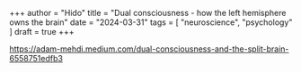 +++
author = "Hido"
title = "Dual consciousness - how the left hemisphere owns the brain"
date = "2024-03-31"
tags = [
  "neuroscience",
  "psychology"
]
draft = true
+++


https://adam-mehdi.medium.com/dual-consciousness-and-the-split-brain-6558751edfb3